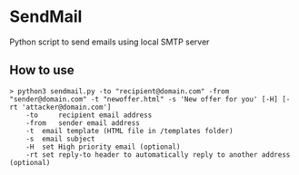 # SendMail
Python script to send emails using local SMTP server

## How to use

```
> python3 sendmail.py -to "recipient@domain.com" -from "sender@domain.com" -t "newoffer.html" -s 'New offer for you' [-H] [-rt 'attacker@domain.com']
	-to 	recipient email address
	-from 	sender email address
	-t 	email template (HTML file in /templates folder)
	-s 	email subject
	-H 	set High priority email (optional)
	-rt	set reply-to header to automatically reply to another address (optional)
```
